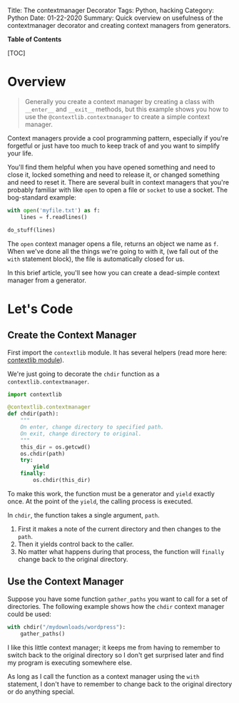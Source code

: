Title: The contextmanager Decorator
Tags: Python, hacking
Category: Python
Date: 01-22-2020
Summary: Quick overview on usefulness of the contextmanager decorator and creating context managers from generators.

**Table of Contents**

[TOC]

# Overview

> Generally you create a context manager by creating a class with `__enter__` and `__exit__` methods, but this example shows you how to use the `@contextlib.contextmanager` to create a simple context manager.

Context managers provide a cool programming pattern, especially if you're forgetful or
just have too much to keep track of and you want to simplify your life.

You'll find them helpful when you have opened something and need to close it, locked something and need to release
it, or changed something and need to reset it.  There are several built in context managers that you're probably
familiar with like `open` to open a file or `socket` to use a socket.  The bog-standard example:

```python
with open('myfile.txt') as f:
    lines = f.readlines()

do_stuff(lines)
```

The `open` context manager opens a file, returns an object we name as `f`. When we've done all the
things we're going to with it,
(we fall out of the `with` statement block), the file is automatically closed for us.

In this brief article, you'll see how you can create a dead-simple context manager from a generator.

# Let's Code

## Create the Context Manager

First import the `contextlib` module. It has several helpers
(read more here: [contextlib module](https://docs.python.org/3/library/contextlib.html)).

We're just going to decorate the `chdir` function as a `contextlib.contextmanager`.

```python
import contextlib

@contextlib.contextmanager
def chdir(path):
    """
    On enter, change directory to specified path.
    On exit, change directory to original.
    """
    this_dir = os.getcwd()
    os.chdir(path)
    try:
        yield
    finally:
        os.chdir(this_dir)
```

To make this work, the function must be a generator and `yield` exactly once.
At the point of the `yield`, the calling process is executed.

In `chdir`, the function takes a single argument, `path`.

1. First it makes a note of the current directory and then changes to the `path`.
2. Then it yields control back to the caller.
3. No matter what happens during that process, the function will `finally` change back to the original directory.

## Use the Context Manager

Suppose you have some function `gather_paths` you want to call for a set of directories.
The following example shows how the `chdir` context manager could be used:

```python
with chdir("/mydownloads/wordpress"):
    gather_paths()
```

I like this little context manager; it keeps me from having to remember to switch back
to the original directory so I don't get surprised later and find my program is executing
somewhere else.

As long as I call the function as a context manager using the `with` statement,
I don't have to remember to change back to the original directory or do anything special.

